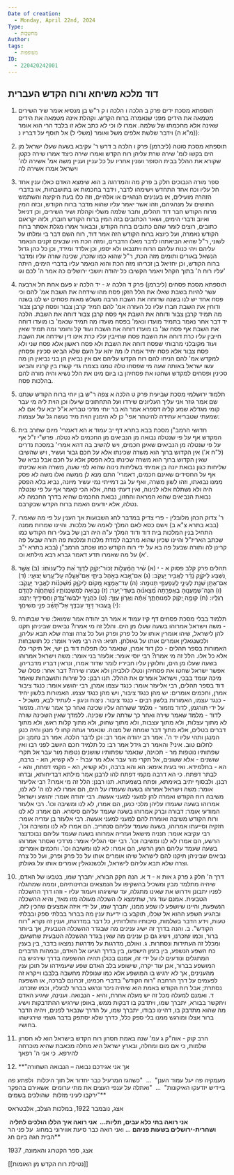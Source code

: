 ```yaml
---
Date of creation:
  - Monday, April 22nd, 2024
Type:
  - מחשבות
Author: 
tags:
  - מעופפות
ID:
  - 220420242001
---
```

## דוד מלכא משיחא ורוח הקדש העברית


1. תוספתא מסכת ידים פרק ב הלכה ו
הלכה ו
ק ר"ש בן מנסיא אומר שיר השירים מטמאה את הידים מפני שנאמרה ברוח הקדש. וקהלת אינה מטמאה את הידים שאינה אלא מחכמתו של שלמה. אמרו לו וכי לא כתב אלא זו בלבד הרי הוא אומר (מ"א ה) וידבר שלשת אלפים משל ואומר (משלי ל) אל תוסף על דבריו נ):


2. תוספתא מסכת סוטה (ליברמן) פרק ו הלכה ב
דרש ר' עקיבא בשעה שעלו ישראל מן הים בקשו לומ' שירה שרת עליהן רוח הקדש ואמרו שירה כיצד אמרו שירה כקטן שקורא את ההלל בבית הסופר ועונין אחריו על כל עניין ועניין משה אמ' אשירה לה' וישראל אמרו אשירה לה 


3. ספר מורה הנבוכים חלק ב פרק מה
והמדרגה ב הוא שימצא האדם כאלו ענין אחד חל עליו וכח אחד התחדש וישימהו לדבר, וידבר בחכמות או בתושבחות, או בדברי הזהרה מועילים, או בענינים הנהגיים או אלהיים, וזה כלו בעת היקיצה והשתמש החושים על מנהגיהם, וזהו אשר יאמר עליו שהוא מדבר ברוח הקודש, ובזה המין מרוח הקודש חבר דוד תהלים, וחבר שלמה משלי וקהלת ושיר השירים, וכן דניאל ואיוב ודברי הימים, ושאר הכתובים בזה המין ברוח הקודש חוברו, ולזה יקראום כתובים, רוצים לומר שהם כתובים ברוח הקודש, ובבאור אמרו מגלת אסתר ברוח הקודש נאמרה, ועל כיוצא ברוח הקודש הזה אמר דוד, רוח השם דבר בי ומלתו על לשוני, ר"ל שהיא הביאתהו לדבר מאלו הדברים, ומזה הכת היו שבעים זקנים הנאמר עליהם ויהי כנוח עליהם הרוח ויתנבאו ולא יספו, וכן אלדד ומידד, וכן כל כהן גדול הנשאל באורים ותומים מזה הכת, ר"ל שהוא כמו שזכרו, שכינה שורה עליו ומדבר ברוח הקודש, וכן יחזיאל בן זכריהו מזה הכת והוא הנאמר עליו בדברי הימים, היתה עליו רוח ה' בתוך הקהל ויאמר הקשיבו כל יהודה ויושבי ירושלים כה אמר ה' לכם וגו' 


4. תוספתא מסכת פסחים (ליברמן) פרק ד הלכה יג - יד
הלכה יג
פעם אחת חל ארבעה עשר להיות בשבת שאלו את הלל הזקן פסח מהו שידחה את השבת אמ' להם וכי פסח אחד יש לנו בשנה שדוחה את השבת הרבה משלש מאות פסחים יש לנו בשנה ודוחין את השבת חברו עליו כל העזרה אמ' להם תמיד קרבן צבור ופסח קרבן צבור מה תמיד קרבן צבור ודוחה את השבת אף פסח קרבן צבור דוחה את השבת. 
הלכה יד
דבר אחר נאמר בתמיד מועדו ונאמ' בפסח מועדו מה תמיד שנאמ' בו מועדו דוחה את השבת אף פסח שנ' בו מועדו דוחה את השבת ועוד קל וחומר ומה תמיד שאין חייבין עליו כרת דוחה את השבת פסח שחייבין עליו כרת אינו דין שידחה את השבת ועוד מקובלני מרבותי שפסח דוחה את השבת ולא פסח ראשון אלא פסח שני ולא פסח צבור אלא פסח יחיד אמרו לו מה יהא על העם שלא הביאו סכינין ופסחין למקדש אמ' להם הניחו להם רוח הקדש עליהם אם אין נביאין הן בני נביאין הן מה עשו ישראל באותה שעה מי שפסחו טלה טמנו בצמרו גדי קשרו בין קרניו והביאו סכינין ופסחים למקדש ושחטו את פסחיהן בו ביום מינו את הלל נשיא והיה מורה להם בהלכות פסח. 


5. תלמוד ירושלמי מסכת שביעית פרק ט הלכה א
צפה ר"ש בן יוחי ברוח הקודש שנתנו שם אמר גוזר אני עליך העליונים שירדו ועל התחתונים שיעלו וכן הוית ליה מי עבר קומי מגדלא שמע קליה דספרא אמר הא בר יוחי מדכי טבריא א"ל יבא עלי אם לא שמעתי שטבריא עתידה להיטהר אפי' כן לא הימנין הוית מיד נעשה גל של עצמות: 


6. חדושי הרמב"ן מסכת בבא בתרא דף יב עמוד א
הא דאמרי' מיום שחרב בית המקדש אף על פי שנטלה נבואה מן הנביאים מן החכמים לא נטלה. פרש"י ז"ל אף על פי שנטלה מן הנביאים שאינן חכמים, ויש להשיב בה דהא אמרי' במסכת נדרים (ל"ח א') אין הקדוש ברוך הוא משרה שכינתו אלא על חכם גבור ועשיר, ויש שהשיבו שאין הקדוש ברוך הוא משרה שכינתו בלא הפסק אלא על חכם אבל נביא של שליחות כגון נבואת יונה בן אמיתי בשליחות נינוה שהוא לפי שעה, משרה הוא שכינתו אף על החסידים שאינם חכמים, דאמרי' התם מנא לן ממשה ואלו משה לא פסק ממנו נבואתו, וזהו לשון משרה, ואף על גב דמייתי נמי עשיר מיונה, נביא בלא הפסק היה ולא נשתלח אלא לנינוה, ואין דעתי נוחה, אלא הכי קאמר אף על פי שנטלה נבואת הנביאים שהוא המראה והחזון, נבואת החכמים שהיא בדרך החכמה לא נטלה, אלא יודעים האמת ברוח הקדש שבקרבם.


7. ר' צדוק הכהן מלובלין - פרי צדיק במדבר לחג השבועות
אך הענין על פי מה שאמרו (בבא בתרא צ"א ב) וישם כסא לאם המלך לאמה של מלכות. והיינו שמרות ממנה התחיל בנין המלכות בית דוד ודוד המלך ע"ה היה רבן של בעלי רוח הקודש כמו שכתב האריז"ל והיינו שכיון שהוא מרכבה למדת מלכות ומלכות פה תורה שבעל פה קרינן לה ותורה שבעל פה בא על ידי רוח הקודש כמו שכתב הרמב"ן (בבא בתרא י"ב א) על מה שאמרו תדע דאמר גברא רבא מילתא וכו'. 


8. תהלים פרק קלב פסוק א - י
(א) שִׁ֗יר הַֽמַּ֫עֲל֥וֹת זְכוֹר־יְקֹוָ֥ק לְדָוִ֑ד אֵ֝ת כָּל־עֻנּוֹתֽוֹ: (ב) אֲשֶׁ֣ר נִ֭שְׁבַּע לַיקֹוָ֑ק נָ֝דַ֗ר לַאֲבִ֥יר יַעֲקֹֽב: (ג) אִם־אָ֭בֹא בְּאֹ֣הֶל בֵּיתִ֑י אִם־אֶ֝עֱלֶ֗ה עַל־עֶ֥רֶשׂ יְצוּעָֽי: (ד) אִם־אֶתֵּ֣ן שְׁנַ֣ת לְעֵינָ֑י לְֽעַפְעַפַּ֥י תְּנוּמָֽה: (ה) עַד־אֶמְצָ֣א מָ֭קוֹם לַיקֹוָ֑ק מִ֝שְׁכָּנ֗וֹת לַאֲבִ֥יר יַעֲקֹֽב: (ו) הִנֵּֽה־שְׁמַֽעֲנ֥וּהָ בְאֶפְרָ֑תָה מְ֝צָאנ֗וּהָ בִּשְׂדֵי־יָֽעַר: (ז) נָב֥וֹאָה לְמִשְׁכְּנוֹתָ֑יו נִ֝שְׁתַּחֲוֶ֗ה לַהֲדֹ֥ם רַגְלָֽיו: (ח) קוּמָ֣ה יְ֭קֹוָק לִמְנוּחָתֶ֑ךָ אַ֝תָּ֗ה וַאֲר֥וֹן עֻזֶּֽךָ: (ט) כֹּהֲנֶ֥יךָ יִלְבְּשׁוּ־צֶ֑דֶק וַחֲסִידֶ֥יךָ יְרַנֵּֽנוּ:(י) בַּ֭עֲבוּר דָּוִ֣ד עַבְדֶּ֑ךָ אַל־תָּ֝שֵׁ֗ב פְּנֵ֣י מְשִׁיחֶֽךָ: 


9. תלמוד בבלי מסכת פסחים דף קיז עמוד א
אמר רב יהודה אמר שמואל: שיר שבתורה - משה וישראל אמרוהו בשעה שעלו מן הים. והלל זה מי אמרו? נביאים שביניהן תקנו להן לישראל, שיהו אומרין אותו על כל פרק ופרק ועל כל צרה וצרה שלא תבא עליהן, ולכשנגאלין אומרים אותו על גאולתן. תניא: היה רבי מאיר אומר: כל תושבחות האמורות בספר תהלים - כלן דוד אמרן, שנאמר כלו תפלות דוד בן ישי, אל תיקרי כלו אלא כל אלו. הלל זה מי אמרו? רבי יוסי אומר: אלעזר בני אומר: משה וישראל אמרוהו בשעה שעלו מן הים, וחלוקין עליו חביריו לומר שדוד אמרו, ונראין דבריו מדבריהן. אפשר ישראל שחטו את פסחיהן ונטלו לולביהן ולא אמרו שירה? דבר אחר: פסלו של מיכה עומד בבכי, וישראל אומרים את ההלל. 
תנו רבנן: כל שירות ותושבחות שאמר דוד בספר תהלים, רבי אליעזר אומר: כנגד עצמו אמרן, רבי יהושע אומר: כנגד ציבור אמרן, וחכמים אומרים: יש מהן כנגד ציבור, ויש מהן כנגד עצמו. האמורות בלשון יחיד - כנגד עצמו, האמורות בלשון רבים - כנגד ציבור. ניצוח וניגון - לעתיד לבא, משכיל - על ידי תורגמן, לדוד מזמור - מלמד ששרתה עליו שכינה ואחר כך אמר שירה. מזמור לדוד - מלמד שאמר שירה ואחר כך שרתה עליו שכינה. ללמדך שאין השכינה שורה לא מתוך עצלות, ולא מתוך עצבות, ולא מתוך שחוק, ולא מתוך קלות ראש, ולא מתוך דברים בטלים, אלא מתוך דבר שמחה של מצוה. שנאמר ועתה קחו לי מנגן והיה כנגן המנגן ותהי עליו יד ה'. אמר רב יהודה אמר רב: וכן לדבר הלכה. אמר רב נחמן: וכן לחלום טוב. איני? והאמר רב גידל אמר רב: כל תלמיד חכם היושב לפני רבו ואין שפתותיו נוטפות מר - תכוינה, שנאמר שפתותיו שושנים נטפות מור עבר אל תקרי שושנים - אלא ששונים, אל תקרי מור עבר אלא מר עבר! - לא קשיא, הא - ברבה, הא - בתלמידא. ואי בעית אימא: הא והא ברבה, ולא קשיא, הא - מקמי דפתח, והא - לבתר דפתח. כי הא דרבה מקמי דפתח להו לרבנן אמר מילתא דבדיחותא, ובדחו רבנן. ולבסוף יתיב באימתא, ופתח בשמעתא. 
תנו רבנן: הלל זה מי אמרו? רבי אליעזר אומר: משה וישראל אמרוהו בשעה שעמדו על הים, הם אמרו לא לנו ה' לא לנו, משיבה רוח הקודש ואמרה להן למעני למעני אעשה. רבי יהודה אומר: יהושע וישראל אמרוהו בשעה שעמדו עליהן מלכי כנען, הם אמרו, לא לנו ומשיבה וכו'. רבי אלעזר המודעי אומר: דבורה וברק אמרוהו בשעה שעמד עליהם סיסרא. הם אמרו: לא לנו ורוח הקודש משיבה ואומרת להם למעני למעני אעשה. רבי אלעזר בן עזריה אומר: חזקיה וסייעתו אמרוהו, בשעה שעמד עליהם סנחריב. הם אמרו לא לנו ומשיבה וכו', רבי עקיבא אומר: חנניה מישאל ועזריה אמרוהו בשעה שעמד עליהם נבוכדנצר הרשע, הם אמרו לא לנו ומשיבה וכו'. רבי יוסי הגלילי אומר: מרדכי ואסתר אמרוהו בשעה שעמד עליהם המן הרשע, הם אמרו: לא לנו ומשיבה וכו'. וחכמים אומרים: נביאים שביניהן תיקנו להם לישראל שיהו אומרים אותו על כל פרק ופרק, ועל כל צרה וצרה שלא תבא עליהם לישראל, ולכשנגאלין אומרים אותו על גאולתן. 



10. דרך ה' חלק ג פרק ג אות א - ד
א. הנה חקק הבורא, יתברך שמו, בטבעו של האדם, שיהיה מתלמד מבין ומשכיל בהשקיפו על הנמצאים ובחינותיהם, וממה שמתגלה לפניו יתבונן וידרוש את שאינו מתגלה, עד שישיגהו ויעמוד עליו - וזהו דרך ההשכלה הטבעית. אמנם עוד גזר, שתימצא לו השכלה מעולה מזו מאד, והיא ההשכלה הנשפעת, והיינו שיושפע לו שפע ממנו, יתברך שמו, על ידי איזה אמצעים שהכין לזה, ובהגיע השפע ההוא אל שכלו, תוקבע בו ידיעת ענין מה בברור בבלתי ספק ובבלתי טעות, וידע הדבר בשלמות, סיבותיו ותולדותיו, כל דבר במדרגתו, וענין זה נקרא "רוח הקודש". 
ב. והנה בדרך זה ישיג ענינים מה שבגדר ההשכלה הטבעית, אך ביותר ברור, וכמו שזכרנו, וישיג גם כן ענינים מה שאין בגדר ההשכלה הטבעית שתשיגם, ומכלל זה העתידות ונסתרות. 
ג. ואולם, מדרגות על מדרגות נמצאו בדבר, בין בענין כח השפע הנשפע, בין בזמן הישפעו, בין בדרך הגיעו אל האדם, ובמהות הדברים המתגלים ונודעים לו על ידי זה, אמנם בכולן תהיה ההשפעה בדרך שירגיש בה המושפע בברור, אכן עוד יקרה, שישופע בלב האדם שפע שיעמידהו על תוכן ענין מהענינים, אך לא ירגיש בו המושפע אלא כמו שנופלת מחשבה בלבבו וייקרא זה לפעמים על דרך הרחבה "רוח הקודש" בדברי חכמינו, זכרונם לברכה, או השפעה נסתרת; אבל רוח הקודש באמת הוא שיהיה ניכר ונרגש בברור לבעליו, וכמו שזכרנו. 
ד. ואמנם למעלה מכל זה יש מעלה אחרת, והיא - הנבואה. וענינה, שיגיע האדם ויתקשר בבורא, יתברך שמו, ויתדבק בו דבקות ממש, באופן שירגיש ההתדבקות וישיג מה שהוא מתדבק בו, דהיינו כבודו, יתברך שמו, על הדרך שנבאר לפנים, ויהיה הדבר ברור אצלו ומורגש ממנו בלי ספק כלל, כדרך שלא יסתפק בדבר גשמי שירגישהו בחושיו. 


11. הרב קוק - אוה"ק ג עמ' שנה
באמת חסרון רוח הקדש בישראל הוא לא חסרון שלמות, כי אם מום ומחלה, ובארץ ישראל היא מחלה מכאבת שהיא מוכרחה להירפא. כי אני ה' רפאך


12. **"אך אני אגידכם נבואה – הנבואה השחורה 

מעמקיה פה יעל עמוד הענן" 
… 
"כשהגז המרעיל כבר יחדור אל תוך היכלות 
ולפתע פה ביידיש יזדעקו האיקונות" 
… 
"ואתלה על ענפי העצים את מתי ערומים 
אשאירם בהפקר ירקבו לעיני מזלות 
שהולכים בשמים"**

אצג, נובמבר 1922, במלכות הצלב, אלבטראס

**אני רואה בתי כלא עבים, תליות… 
אני רואה איך הללו הולכים לתליה 
ושחרית-ירושלים בשעות פניהם**
...
ואני רואה כבר סיעת אווירוני במחוג 
על פני הר הבית חגה ביום חג**

אצג, ספר הקטרוג והאמונה, 1937


[[נטילת רוח הקדש מן האומות]]